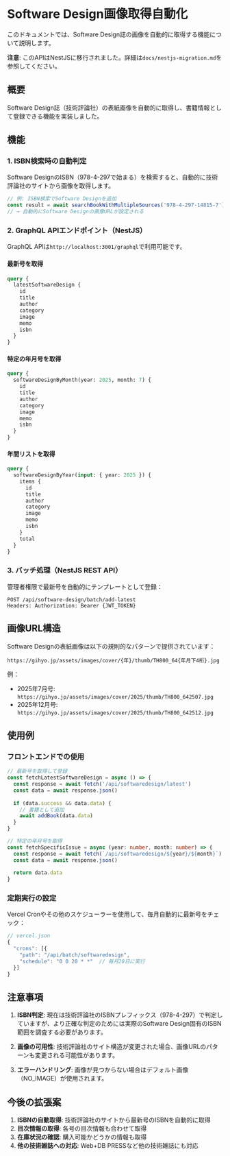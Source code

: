 # Software Design画像取得自動化

このドキュメントでは、Software Design誌の画像を自動的に取得する機能について説明します。

**注意**: このAPIはNestJSに移行されました。詳細は`docs/nestjs-migration.md`を参照してください。

## 概要

Software Design誌（技術評論社）の表紙画像を自動的に取得し、書籍情報として登録できる機能を実装しました。

## 機能

### 1. ISBN検索時の自動判定

Software DesignのISBN（978-4-297で始まる）を検索すると、自動的に技術評論社のサイトから画像を取得します。

```javascript
// 例: ISBN検索でSoftware Designを追加
const result = await searchBookWithMultipleSources('978-4-297-14815-7')
// → 自動的にSoftware Designの画像URLが設定される
```

### 2. GraphQL APIエンドポイント（NestJS）

GraphQL APIは`http://localhost:3001/graphql`で利用可能です。

#### 最新号を取得
```graphql
query {
  latestSoftwareDesign {
    id
    title
    author
    category
    image
    memo
    isbn
  }
}
```

#### 特定の年月号を取得
```graphql
query {
  softwareDesignByMonth(year: 2025, month: 7) {
    id
    title
    author
    category
    image
    memo
    isbn
  }
}
```

#### 年間リストを取得
```graphql
query {
  softwareDesignByYear(input: { year: 2025 }) {
    items {
      id
      title
      author
      category
      image
      memo
      isbn
    }
    total
  }
}
```

### 3. バッチ処理（NestJS REST API）

管理者権限で最新号を自動的にテンプレートとして登録：

```
POST /api/software-design/batch/add-latest
Headers: Authorization: Bearer {JWT_TOKEN}
```

## 画像URL構造

Software Designの表紙画像は以下の規則的なパターンで提供されています：

```
https://gihyo.jp/assets/images/cover/{年}/thumb/TH800_64{年月下4桁}.jpg
```

例：
- 2025年7月号: `https://gihyo.jp/assets/images/cover/2025/thumb/TH800_642507.jpg`
- 2025年12月号: `https://gihyo.jp/assets/images/cover/2025/thumb/TH800_642512.jpg`

## 使用例

### フロントエンドでの使用

```typescript
// 最新号を取得して登録
const fetchLatestSoftwareDesign = async () => {
  const response = await fetch('/api/softwaredesign/latest')
  const data = await response.json()
  
  if (data.success && data.data) {
    // 書籍として追加
    await addBook(data.data)
  }
}

// 特定の年月号を取得
const fetchSpecificIssue = async (year: number, month: number) => {
  const response = await fetch(`/api/softwaredesign/${year}/${month}`)
  const data = await response.json()
  
  return data.data
}
```

### 定期実行の設定

Vercel Cronやその他のスケジューラーを使用して、毎月自動的に最新号をチェック：

```javascript
// vercel.json
{
  "crons": [{
    "path": "/api/batch/softwaredesign",
    "schedule": "0 0 20 * *"  // 毎月20日に実行
  }]
}
```

## 注意事項

1. **ISBN判定**: 現在は技術評論社のISBNプレフィックス（978-4-297）で判定していますが、より正確な判定のためには実際のSoftware Design固有のISBN範囲を調査する必要があります。

2. **画像の可用性**: 技術評論社のサイト構造が変更された場合、画像URLのパターンも変更される可能性があります。

3. **エラーハンドリング**: 画像が見つからない場合はデフォルト画像（NO_IMAGE）が使用されます。

## 今後の拡張案

1. **ISBNの自動取得**: 技術評論社のサイトから最新号のISBNを自動的に取得
2. **目次情報の取得**: 各号の目次情報も合わせて取得
3. **在庫状況の確認**: 購入可能かどうかの情報も取得
4. **他の技術雑誌への対応**: Web+DB PRESSなど他の技術雑誌にも対応